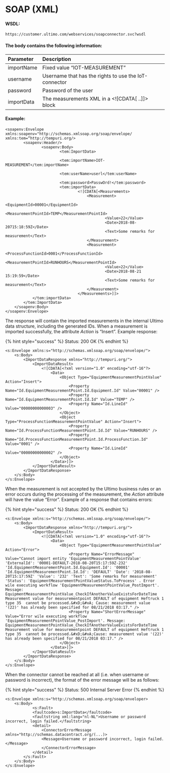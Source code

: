 # SOAP \(XML\)

#### WSDL:

`https://customer.ultimo.com/webservices/soapconnector.svc?wsdl`

#### The body contains the following information:

| Parameter | Description |
| :--- | :--- |
| importName | Fixed value “IOT-MEASUREMENT” |
| username | Username that has the rights to use the IoT-connector |
| password | Password of the user |
| importData | The measurements XML in a &lt;!\[CDATA\[ ..\]\]&gt; block |

#### Example:

```markup
<soapenv:Envelope xmlns:soapenv="http://schemas.xmlsoap.org/soap/envelope/ xmlns:tem=“http://tempuri.org/>
		<soapenv:Header/>
				<soapenv:Body>
						<tem:ImportData>

						<tem:importName>IOT-MEASUREMENT</tem:importName>

						<tem:userName>userl</tem:userName> 

						<tem:password>PasswOrd!</tem:password>
						<tem:importData>
								<![CDATA[<Measurements>
									<Measurement>
											<EquipmentId>00001</EquipmentId>
											<MeasurementPointId>TEMP</MeasurementPointId>
											<Value>22</Value>
											<Date>2018-08-20715:18:59Z</Date>
											<Text>Some remarks for measurement</Text>
									</Measurement>
									<Measurement>
											<ProcessFunctionId>0001</ProcessFunctionId>
											<MeasurementPointId>RUNHOURS</MeasurementPointId>
											<Value>22</Value>
											<Date>2018-08-21 15:19:59</Date>
											<Text>Some remarks for measurement</Text>
									</Measurement>
								</Measurements>]]> 
			</tem:importData>
		</tem:ImportData>
	</soapenv:Body>
</soapenv:Envelope>
```

The response will contain the imported measurements in the internal Ultimo data structure, including the generated IDs. When a measurement is imported successfully, the attribute _Action_ is “Insert”. Example response:

{% hint style="success" %}
Status: 200 OK
{% endhint %}

```markup
<s:Envelope xmlns:s="http://schemas.xmlsoap.org/soap/envelope/">
	<s:Body>
		<ImportDataResponse xmlns="http://tempuri.org/">
			<ImportDataResult>
				<![CDATA[<?xml version="1.0" encoding="utf-16"?> 
					<Data> 
						<Object Type="EquipmentMeasurementPointValue" Action="Insert"> 
							<Property Name="Id.EquipmentMeasurementPoint.Id.Equipment.Id" Value="00001" /> 
							<Property Name="Id.EquipmentMeasurementPoint.Id.Id" Value="TEMP" /> 
							<Property Name="Id.LineId" Value="00000000000003" /> 
						</Object> 
						<Object Type="ProcessFunctionMeasurementPointValue" Action="Insert"> 
							<Property Name="Id.ProcessFunctionMeasurementPoint.Id.Id" Value="RUNHOURS" /> 
							<Property Name="Id.ProcessFunctionMeasurementPoint.Id.ProcessFunction.Id" Value="0001" /> 
							<Property Name="Id.LineId" Value="00000000000002" /> 
						</Object> 
					</Data>]]>
			</ImportDataResult>
		</ImportDataResponse>
	</s:Body>
</s:Envelope>
```

When the measurement is not accepted by the Ultimo business rules or an error occurs during the processing of the measurement, the _Action_ attribute will have the value “Error”. Example of a response that contains errors:

{% hint style="success" %}
Status: 200 OK
{% endhint %}

```markup
<s:Envelope xmlns:s="http://schemas.xmlsoap.org/soap/envelope/">
	<s:Body>
		<ImportDataResponse xmlns="http://tempuri.org/">
			<ImportDataResult>
				<![CDATA[<?xml version="1.0" encoding="utf-16"?> 
					<Data> 
						<Object Type="EquipmentMeasurementPointValue" Action="Error">
							<Property Name="ErrorMessage" Value="Cannot import entity 'EquipmentMeasurementPointValue' 'ExternalId': '00001-DEFAULT-2018-08-20T15:17:59Z-232' 'Id.EquipmentMeasurementPoint.Id.Equipment.Id': '00001' 'Id.EquipmentMeasurementPoint.Id.Id': 'DEFAULT' 'Date': '2018-08-20T15:17:59Z' 'Value': '232' 'Text': 'Some remarks for measurement' 'Status': 'EquipmentMeasurementPointValueStatus.ToProcess' . Error wile executing workflow 'EquipmentMeasurementPointValue_PostImport'. Message: EquipmentMeasurementPointValue_CheckIfAnotherValueExistsForDateTime Measurement value for measurementpoint DEFAULT of equipment Heftruck 1 type 35  cannot be processed.&#xD;&#xA; Cause: measurement value '(22)' has already been specified for 08/21/2018 03:17." />
							<Property Name="ShortErrorMessage" Value="Error wile executing workflow 'EquipmentMeasurementPointValue_PostImport'. Message: EquipmentMeasurementPointValue_CheckIfAnotherValueExistsForDateTime Measurement value for measurementpoint DEFAULT of equipment Heftruck 1 type 35  cannot be processed.&#xD;&#xA;Cause: measurement value '(22)' has already been specified for 08/21/2018 03:17." />
						</Object>
					</Data>]]>
			</ImportDataResult>
		</ImportDataResponse>
	</s:Body>
</s:Envelope>

```

When the connector cannot be reached at all \(i.e. when username or password is incorrect\), the format of the error message will be as follows:

{% hint style="success" %}
Status: 500 Internal Server Error
{% endhint %}

```markup
<s:Envelope xmlns:s="http://schemas.xmlsoap.org/soap/enveloper>
	<s:Body>
			<s:Fault>
			<faultcode>s:ImportData</faultcode>
			<faultstring xml:lang="nl-NL">Username or password incorrect, login failed.</faultstring>
			<detail>
				<ConnectorErrorMessage xmlns="http://schemas.datacontract.org/(...)>
				<Message>Username or password incorrect, login failed.</Message>
				</ConnectorErrorMessage>
			</detail>
		</s:Fault>
	</s:Body>
</s:Envelope> 
```



